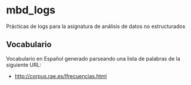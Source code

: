 # mbd_logs
Prácticas de logs para la asignatura de análisis de datos no estructurados

## Vocabulario

Vocabulario en Español generado parseando una lista de palabras de la siguiente URL:
  + http://corpus.rae.es/lfrecuencias.html


